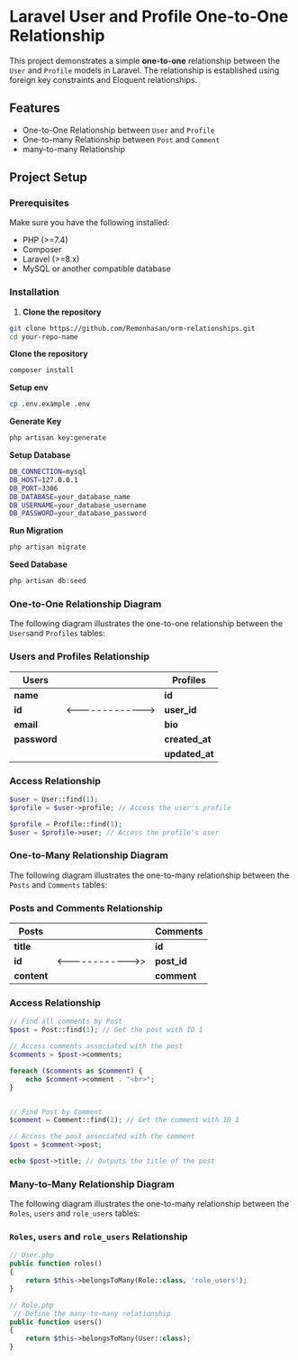 # Laravel User and Profile One-to-One Relationship

This project demonstrates a simple **one-to-one** relationship between the `User` and `Profile` models in Laravel. The relationship is established using foreign key constraints and Eloquent relationships.

## Features

- One-to-One Relationship between `User` and `Profile`
- One-to-many Relationship between `Post` and `Comment`
- many-to-many Relationship

## Project Setup

### Prerequisites

Make sure you have the following installed:

- PHP (>=7.4)
- Composer
- Laravel (>=8.x)
- MySQL or another compatible database

### Installation

1. **Clone the repository**

```bash
git clone https://github.com/Remonhasan/orm-relationships.git
cd your-repo-name
```
**Clone the repository**
```bash
composer install
```
**Setup env**
```bash
cp .env.example .env
```
**Generate Key**
```bash
php artisan key:generate
```
**Setup Database**
```bash
DB_CONNECTION=mysql
DB_HOST=127.0.0.1
DB_PORT=3306
DB_DATABASE=your_database_name
DB_USERNAME=your_database_username
DB_PASSWORD=your_database_password
```
**Run Migration**
```bash
php artisan migrate
```
**Seed Database**
```bash
php artisan db:seed
```
### One-to-One Relationship Diagram
The following diagram illustrates the one-to-one relationship between the `Users`and `Profiles` tables:
### Users and Profiles Relationship

| Users         |               | Profiles       |
|---------------|---------------|----------------|
| **name**      |               | **id**         |
| **id**        |<------------->| **user_id**    |
| **email**     |               | **bio**        |
| **password**  |               | **created_at** |
|               |               | **updated_at** |

### Access Relationship
```php
$user = User::find(1);
$profile = $user->profile; // Access the user's profile

$profile = Profile::find(1);
$user = $profile->user; // Access the profile's user
```
### One-to-Many Relationship Diagram
The following diagram illustrates the one-to-many relationship between the `Posts` and `Comments` tables:
### Posts and Comments Relationship

| Posts         |               | Comments       |
|---------------|---------------|----------------|
| **title**     |               | **id**         |
| **id**        |<------------>>| **post_id**    |
| **content**   |               | **comment**    |


### Access Relationship
```php
// Find all comments by Post 
$post = Post::find(1); // Get the post with ID 1

// Access comments associated with the post
$comments = $post->comments;

foreach ($comments as $comment) {
    echo $comment->comment . "<br>";
}


// Find Post by Comment  
$comment = Comment::find(1); // Get the comment with ID 1

// Access the post associated with the comment
$post = $comment->post;

echo $post->title; // Outputs the title of the post
```
### Many-to-Many Relationship Diagram
The following diagram illustrates the one-to-many relationship between the `Roles`, `users` and `role_users` tables:
### `Roles`, `users` and `role_users` Relationship
```php
// User.php
public function roles()
{
    return $this->belongsToMany(Role::class, 'role_users');
}
```
```php
// Role.php
 // Define the many-to-many relationship
public function users()
{
    return $this->belongsToMany(User::class);
}
```
